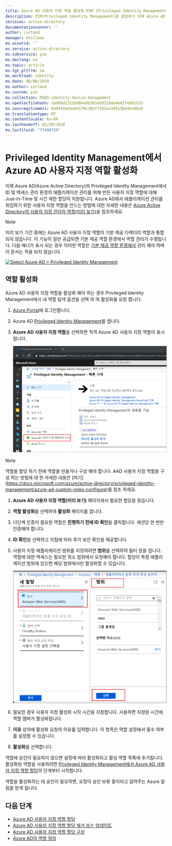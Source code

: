 ```yaml
---
title: Azure AD 사용자 지정 역할 활성화-PIM (Privileged Identity Management)
description: PIM(Privileged Identity Management)을 할당하기 위해 Azure AD 사용자 지정 역할을 활성화하는 방법
services: active-directory
documentationcenter: ''
author: curtand
manager: mtillman
ms.assetid: ''
ms.service: active-directory
ms.subservice: pim
ms.devlang: na
ms.topic: article
ms.tgt_pltfrm: na
ms.workload: identity
ms.date: 08/06/2019
ms.author: curtand
ms.custom: pim
ms.collection: M365-identity-device-management
ms.openlocfilehash: cbd60d1311bd84adb303a0d329ab4e42f4d61525
ms.sourcegitcommit: 0a9419aeba64170c302f7201acdd513bb4b346c8
ms.translationtype: MT
ms.contentlocale: ko-KR
ms.lasthandoff: 02/20/2020
ms.locfileid: "77498728"
---
```

# <a name="activate-an-azure-ad-custom-role-in-privileged-identity-management"></a>Privileged Identity Management에서 Azure AD 사용자 지정 역할 활성화

이제 Azure AD(Azure Active Directory)의 Privileged Identity Management에서 ID 및 액세스 관리 환경의 애플리케이션 관리를 위해 만든 사용자 지정 역할에 대해 Just-In-Time 및 시간 제한 할당이 지원됩니다. Azure AD에서 애플리케이션 관리를 위임하기 위한 사용자 지정 역할을 만드는 방법에 대한 자세한 내용은 [Azure Active Directory의 사용자 지정 관리자 역할(미리 보기)](../users-groups-roles/roles-custom-overview.md)을 참조하세요.

> [!NOTE]
> 미리 보기 기간 중에는 Azure AD 사용자 지정 역할이 기본 제공 디렉터리 역할과 통합되지 않습니다. 이 기능이 일반 공급되면 기본 제공 역할 환경에서 역할 관리가 수행됩니다. 다음 배너가 표시 되는 경우 이러한 역할은 [기본 제공 역할 환경에서](pim-how-to-activate-role.md) 관리 해야 하며이 문서는 적용 되지 않습니다.
>
> [![](media/pim-how-to-add-role-to-user/pim-new-version.png "Select Azure AD > Privileged Identity Management")](media/pim-how-to-add-role-to-user/pim-new-version.png#lightbox)

## <a name="activate-a-role"></a>역할 활성화

Azure AD 사용자 지정 역할을 활성화 해야 하는 경우 Privileged Identity Management에서 내 역할 탐색 옵션을 선택 하 여 활성화를 요청 합니다.

1. [Azure Portal](https://portal.azure.com)에 로그인합니다.
1. Azure AD [Privileged Identity Management](https://portal.azure.com/?Microsoft_AAD_IAM_enableCustomRoleManagement=true&Microsoft_AAD_IAM_enableCustomRoleAssignment=true&feature.rbacv2roles=true&feature.rbacv2=true&Microsoft_AAD_RegisteredApps=demo#blade/Microsoft_Azure_PIMCommon/CommonMenuBlade/quickStart)를 엽니다.

1. **Azure AD 사용자 지정 역할**을 선택하면 적격 Azure AD 사용자 지정 역할이 표시됩니다.

   ![적격 Azure AD 사용자 지정 역할 할당 목록 보기](./media/azure-ad-custom-roles-activate/view-preview-roles.png)

> [!Note] 
>  역할을 할당 하기 전에 역할을 만들거나 구성 해야 합니다. AAD 사용자 지정 역할을 구성 하는 방법에 대 한 자세한 내용은 [여기] (https://docs.microsoft.com/azure/active-directory/privileged-identity-management/azure-ad-custom-roles-configure)를 참조 하세요.

1. **Azure AD 사용자 지정 역할(미리 보기)** 페이지에서 필요한 할당을 찾습니다.
1. **역할 활성화**를 선택하여 **활성화** 페이지를 엽니다.
1. 다단계 인증이 필요한 역할은 **진행하기 전에 ID 확인**을 클릭합니다. 세션당 한 번만 인증해야 합니다.
1. **ID 확인**을 선택하고 지침에 따라 추가 보안 확인을 제공합니다.
1. 사용자 지정 애플리케이션 범위를 지정하려면 **범위**를 선택하여 필터 창을 엽니다. 역할에 대한 액세스는 필요한 최소 범위에서 요청해야 합니다. 할당이 특정 애플리케이션 범위에 있으면 해당 범위에서만 활성화할 수 있습니다.

   ![역할 할당에 Azure AD 리소스 범위 할당](./media/azure-ad-custom-roles-activate/assign-scope.png)

1. 필요한 경우 사용자 지정 활성화 시작 시간을 지정합니다. 사용하면 지정된 시간에 역할 멤버가 활성화됩니다.
1. **이유** 상자에 활성화 요청의 이유를 입력합니다. 이 항목은 역할 설정에서 필수 여부를 설정할 수 있습니다.
1. **활성화**를 선택합니다.

역할에 승인이 필요하지 않으면 설정에 따라 활성화되고 활성 역할 목록에 추가됩니다. 활성화된 역할을 사용하려면 [Privileged Identity Management에서 Azure AD 사용자 지정 역할 할당](azure-ad-custom-roles-assign.md)의 단계부터 시작합니다.

역할을 활성화하는 데 승인이 필요하면, 요청이 승인 보류 중이라고 알려주는 Azure 알림을 받게 됩니다.

## <a name="next-steps"></a>다음 단계

- [Azure AD 사용자 지정 역할 할당](azure-ad-custom-roles-assign.md)
- [Azure AD 사용자 지정 역할 할당 제거 또는 업데이트](azure-ad-custom-roles-update-remove.md)
- [Azure AD 사용자 지정 역할 할당 구성](azure-ad-custom-roles-configure.md)
- [Azure AD의 역할 정의](../users-groups-roles/directory-assign-admin-roles.md)
